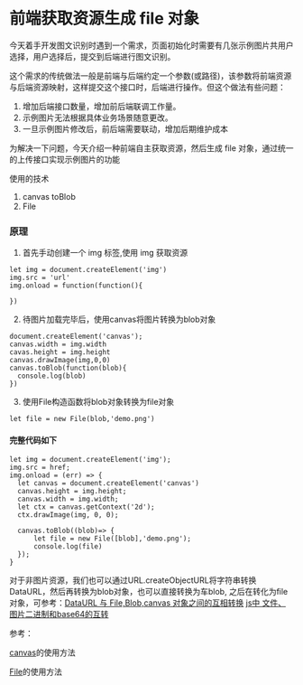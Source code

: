 # 前端获取资源生成 file 对象

今天着手开发图文识别时遇到一个需求，页面初始化时需要有几张示例图片共用户选择，用户选择后，提交到后端进行图文识别。

这个需求的传统做法一般是前端与后端约定一个参数(或路径)，该参数将前端资源与后端资源映射，这样提交这个接口时，后端进行操作。但这个做法有些问题：

1. 增加后端接口数量，增加前后端联调工作量。
2. 示例图片无法根据具体业务场景随意更改。
3. 一旦示例图片修改后，前后端需要联动，增加后期维护成本

为解决一下问题，今天介绍一种前端自主获取资源，然后生成 file 对象，通过统一的上传接口实现示例图片的功能

使用的技术

1. canvas toBlob
2. File

### 原理

1. 首先手动创建一个 img 标签,使用 img 获取资源

```
let img = document.createElement('img')
img.src = 'url'
img.onload = function(function(){

})
```

2. 待图片加载完毕后，使用canvas将图片转换为blob对象

```
document.createElement('canvas');
canvas.width = img.width
cavas.height = img.height
canvas.drawImage(img,0,0)
canvas.toBlob(function(blob){
  console.log(blob)
})
```

3. 使用File构造函数将blob对象转换为file对象
```
let file = new File(blob,'demo.png')
```

#### 完整代码如下

```
let img = document.createElement('img');
img.src = href;
img.onload = (err) => {
  let canvas = document.createElement('canvas')
  canvas.height = img.height;
  canvas.width = img.width;
  let ctx = canvas.getContext('2d');
  ctx.drawImage(img, 0, 0);

  canvas.toBlob((blob)=> {
      let file = new File([blob],'demo.png');
      console.log(file)
  });
}
```

对于非图片资源，我们也可以通过URL.create​ObjectURL将字符串转换DataURL，然后再转换为blob对象，也可以直接转换为车blob, 之后在转化为file对象，可参考：[DataURL 与 File,Blob,canvas 对象之间的互相转换](https://blog.csdn.net/cuixiping/article/details/45932793)
[js中 文件、图片二进制和base64的互转](https://blog.csdn.net/Feb_kylin/article/details/79109321)

参考：

[canvas](https://developer.mozilla.org/zh-CN/docs/Web/API/Canvas_API/Tutorial/Basic_usage)的使用方法

[File](https://developer.mozilla.org/zh-CN/docs/Web/API/File/File)的使用方法





